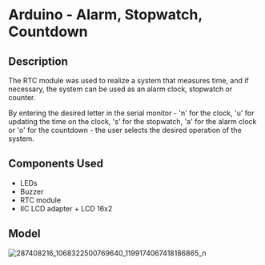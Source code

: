 # Arduino - Alarm, Stopwatch, Countdown

## Description

The RTC module was used to realize a system that measures time, and if necessary, the system can be used as an alarm clock, stopwatch or counter.

By entering the desired letter in the serial monitor - 'n' for the clock, 'u' for updating the time on the clock, 's' for the stopwatch, 'a' for the alarm clock or 'o' for the countdown - the user selects the desired operation of the system.

## Components Used

- LEDs
- Buzzer
- RTC module
- IIC LCD adapter + LCD 16x2

## Model

![287408216_1068322500769640_1199174067418186865_n](https://user-images.githubusercontent.com/74960514/185073380-341a1b7c-e214-4f82-ac82-3e6c637b4dbf.png)
